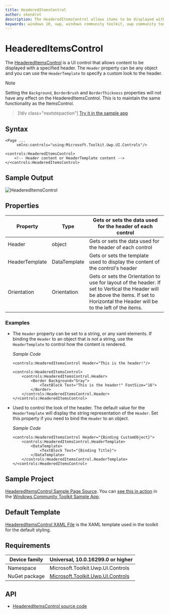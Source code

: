 ```yaml
---
title: HeaderedItemsControl
author: skendrot
description: The HeaderedItemsControl allows items to be displayed with a specified header.
keywords: windows 10, uwp, windows community toolkit, uwp community toolkit, uwp toolkit, HeaderedItemsControl, XAML Control, xaml
---
```


# HeaderedItemsControl

The [HeaderedItemsControl](/dotnet/api/microsoft.toolkit.uwp.ui.controls.headereditemscontrol) is a UI control that allows content to be displayed with a specified header. The `Header` property can be any object and you can use the `HeaderTemplate` to specify a custom look to the header.

> [!NOTE]
> Setting the `Background`, `BorderBrush` and `BorderThickness` properties will not have any effect on the HeaderedItemsControl. This is to maintain the same functionality as the ItemsControl.

> [!div class="nextstepaction"]
> [Try it in the sample app](uwpct://Controls?sample=HeaderedItemsControl)

## Syntax

```xaml
<Page ...
     xmlns:controls="using:Microsoft.Toolkit.Uwp.UI.Controls"/>

<controls:HeaderedItemsControl>
    <!-- Header content or HeaderTemplate content -->
</<controls:HeaderedItemsControl>
```

## Sample Output

![HeaderedItemsControl](../resources/images/Controls/HeaderedItemsControl.jpg)

## Properties

| Property | Type | Gets or sets the data used for the header of each control |
| -- | -- | -- |
| Header | object | Gets or sets the data used for the header of each control |
| HeaderTemplate | DataTemplate | Gets or sets the template used to display the content of the control's header |
| Orientation | Orientation | Gets or sets the Orientation to use for layout of the header. If set to Vertical the Header will be above the items. If set to Horizontal the Header will be to the left of the items. |

### Examples

- The `Header` property can be set to a string, or any xaml elements. If binding the `Header` to an object that is not a string, use the `HeaderTemplate` to control how the content is rendered.

    *Sample Code*

    ```xaml
    <controls:HeaderedItemsControl Header="This is the header!"/>

    <controls:HeaderedItemsControl>
        <controls:HeaderedItemsControl.Header>
            <Border Background="Gray">
                <TextBlock Text="This is the header!" FontSize="16">
            </Border>
        </controls:HeaderedItemsControl.Header>
    </<controls:HeaderedItemsControl>
    ```

- Used to control the look of the header. The default value for the `HeaderTemplate` will display the string representation of the `Header`. Set this property if you need to bind the `Header` to an object.

    *Sample Code*
    
    ```xaml
    <controls:HeaderedItemsControl Header="{Binding CustomObject}">
        <controls:HeaderedItemsControl.HeaderTemplate>
            <DataTemplate>
                <TextBlock Text="{Binding Title}">
            </DataTemplate>
        </controls:HeaderedItemsControl.HeaderTemplate>
    </<controls:HeaderedItemsControl>
    ```

## Sample Project

[HeaderedItemsControl Sample Page Source](https://github.com/Microsoft/WindowsCommunityToolkit//tree/master/Microsoft.Toolkit.Uwp.SampleApp/SamplePages/HeaderedItemsControl). You can [see this in action](uwpct://Controls?sample=HeaderedItemsControl) in the [Windows Community Toolkit Sample App](https://aka.ms/uwptoolkitapp).

## Default Template

[HeaderedItemsControl XAML File](https://github.com/Microsoft/WindowsCommunityToolkit//blob/master/Microsoft.Toolkit.Uwp.UI.Controls/HeaderedItemsControl/HeaderedItemsControl.xaml) is the XAML template used in the toolkit for the default styling.

## Requirements

| Device family | Universal, 10.0.16299.0 or higher |
| -- | -- |
| Namespace | Microsoft.Toolkit.Uwp.UI.Controls |
| NuGet package | [Microsoft.Toolkit.Uwp.UI.Controls](https://www.nuget.org/packages/Microsoft.Toolkit.Uwp.UI.Controls/) |

## API

* [HeaderedItemsControl source code](https://github.com/Microsoft/WindowsCommunityToolkit//tree/master/Microsoft.Toolkit.Uwp.UI.Controls/HeaderedItemsControl)